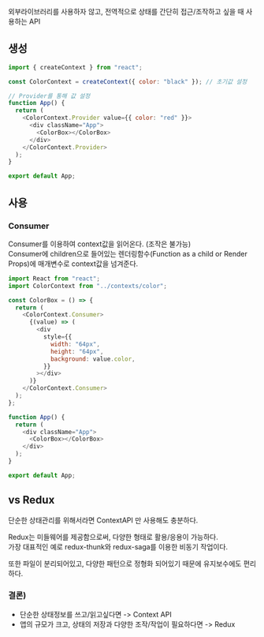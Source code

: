 외부라이브러리를 사용하자 않고, 전역적으로 상태를 간단히 접근/조작하고 싶을 때 사용하는 API

## 생성

```js
import { createContext } from "react";

const ColorContext = createContext({ color: "black" }); // 초기값 설정

// Provider를 통해 값 설정
function App() {
  return (
    <ColorContext.Provider value={{ color: "red" }}>
      <div className="App">
        <ColorBox></ColorBox>
      </div>
    </ColorContext.Provider>
  );
}

export default App;
```

## 사용

### Consumer

Consumer를 이용하여 context값을 읽어온다. (조작은 불가능)\
Consumer에 children으로 들어있는 렌더링함수(Function as a child or Render Props)에 매개변수로 context값을 넘겨준다.

```js
import React from "react";
import ColorContext from "../contexts/color";

const ColorBox = () => {
  return (
    <ColorContext.Consumer>
      {(value) => (
        <div
          style={{
            width: "64px",
            height: "64px",
            background: value.color,
          }}
        ></div>
      )}
    </ColorContext.Consumer>
  );
};

function App() {
  return (
    <div className="App">
      <ColorBox></ColorBox>
    </div>
  );
}

export default App;
```

## vs Redux

단순한 상태관리를 위해서라면 ContextAPI 만 사용해도 충분하다.

Redux는 미들웨어를 제공함으로써, 다양한 형태로 활용/응용이 가능하다.\
가장 대표적인 예로 redux-thunk와 redux-saga를 이용한 비동기 작업이다.

또한 파일이 분리되어있고, 다양한 패턴으로 정형화 되어있기 때문에 유지보수에도 편리하다.

### 결론)

- 단순한 상태정보를 쓰고/읽고싶다면 -> Context API
- 앱의 규모가 크고, 상태의 저장과 다양한 조작/작업이 필요하다면 -> Redux
